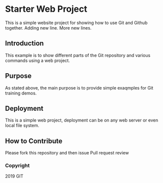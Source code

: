 # Starter Web Project

This is a simple website project for showing how to use Git and Github together.
Adding new line.
More new lines.

## Introduction

This example is to show different parts of the Git repository and various commands using a web project.

## Purpose

As stated above, the main purpose is to provide simple exaqmples for Git training demos.

## Deployment

This is a simple web project, deployment can be on any web server or even local file system.

## How to Contribute

Please fork this repository and then issue Pull request review

### Copyright

2019 GIT
